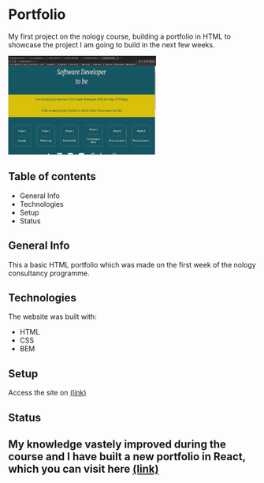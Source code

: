 <h1>Portfolio </h1>

My first project on the nology course, building a portfolio in HTML to showcase the project I am going to build in the next few weeks.

<img src="./Resources/portfolio.png" width="300x" height="200px">

<h2>Table of contents</h2>
<ul>
    <li>General Info</li>
    <li>Technologies</li>
    <li>Setup</li>
    <li>Status</li>
</ul>

<h2>General Info</h2>
<p>This a basic HTML portfolio which was made on the first week of the nology consultancy programme.</p>

<h2>Technologies</h2>
<p>The website was built with:</p>
<ul>
    <li>HTML</li>
    <li>CSS</li>
    <li>BEM</li>
</ul>

<h2>Setup</h2>
<p>Access the site on  <a href="https://martinelli-89.github.io/My-Portfolio/">(link)</a></p>

<h2>Status<h2>
<p>My knowledge vastely improved during the course and I have built a new portfolio in React, which you can visit here <a href="https://singular-macaron-770bc3.netlify.app/">(link)</a></p> 
